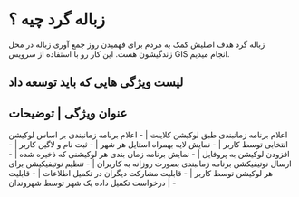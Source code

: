 # زباله گرد چیه ؟

زباله گرد هدف اصلیش کمک به مردم برای فهمیدن روز جمع آوری زباله در محل زندگیشون هست.
این کار رو با استفاده از سرویس GIS انجام میدیم.

## لیست ویژگی هایی که باید توسعه داد

عنوان ویژگی | توضیحات
-----------------------
اعلام برنامه زمانبندی طبق لوکیشن کلاینت | -
اعلام برنامه زمانبندی بر اساس لوکیشن انتخابی توسط کاربر | -
نمایش لایه بهمراه استایل هر شهر | -
ثبت نام و لاگین کاربر | -
افزودن لوکیشن به پروفایل | -
نمایش برنامه زمان بندی هر لوکیشنی که ذخیره شده | -
ارسال نوتیفیکشن برنامه زمانبندی بصورت روزانه به کاربران | -
تنظیم نوتیفیکیشن برای هر لوکیشن توسط کاربر | -
قابلیت مشارکت دیگران در تکمیل اطلاعات | - 
قابلیت درخواست تکمیل داده یک شهر توسط شهروندان | -